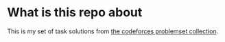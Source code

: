 # What is this repo about

This is my set of task solutions from [the codeforces problemset collection](https://codeforces.com/problemset).
